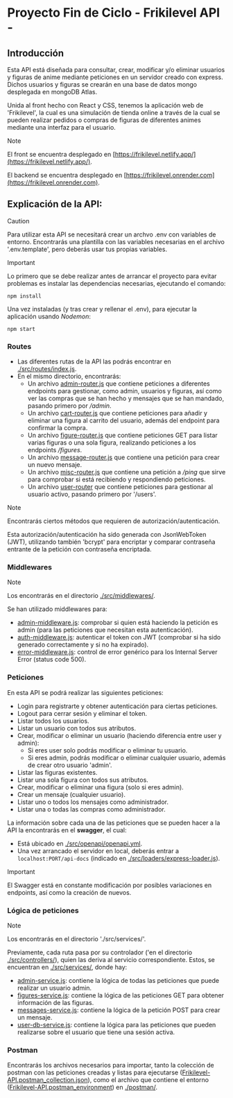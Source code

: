 # Proyecto Fin de Ciclo - Frikilevel API -

## Introducción

Esta API está diseñada para consultar, crear, modificar y/o eliminar usuarios y figuras de anime mediante peticiones en un servidor creado con express. Dichos usuarios y figuras se crearán en una base de datos mongo desplegada en mongoDB Atlas.

Unida al front hecho con React y CSS, tenemos la aplicación web de 'Frikilevel', la cual es una simulación de tienda online a través de la cual se pueden realizar pedidos o compras de figuras de diferentes animes mediante una interfaz para el usuario.

> [!NOTE]
> El front se encuentra desplegado en [https://frikilevel.netlify.app/](https://frikilevel.netlify.app/).
>
> El backend se encuentra desplegado en [https://frikilevel.onrender.com](https://frikilevel.onrender.com).

## Explicación de la API:

> [!CAUTION]
> Para utilizar esta API se necesitará crear un archvo .env con variables de entorno. Encontrarás una plantilla con las variables necesarias en el archivo '.env.template', pero deberás usar tus propias variables.

> [!IMPORTANT]
> Lo primero que se debe realizar antes de arrancar el proyecto para evitar problemas es instalar las dependencias necesarias, ejecutando el comando:
> ~~~
> npm install
> ~~~
> Una vez instaladas (y tras crear y rellenar el .env), para ejecutar la aplicación usando _Nodemon_:
> ~~~
> npm start
> ~~~

### Routes

- Las diferentes rutas de la API las podrás encontrar en [./src/routes/index.js](./src/routes/index.js).
- En el mismo directorio, encontrarás:
  - Un archivo [admin-router.js](./src/routes/admin-router.js) que contiene peticiones a diferentes endpoints para gestionar, como admin, usuarios y figuras, así como ver las compras que se han hecho y mensajes que se han mandado, pasando primero por _/admin_.
  - Un archivo [cart-router.js](./src/routes/cart-router.js) que contiene peticiones para añadir y eliminar una figura al carrito del usuario, además del endpoint para confirmar la compra.
  - Un archivo [figure-router.js](./src/routes/figure-router.js) que contiene peticiones GET para listar varias figuras o una sola figura, realizando peticiones a los endpoints _/figures_.
  - Un archivo [message-router.js](./src/routes/message-router.js) que contiene una petición para crear un nuevo mensaje.
  - Un archivo [misc-router.js](./src/routes/misc-router.js) que contiene una petición a _/ping_ que sirve para comprobar si está recibiendo y respondiendo peticiones.
  - Un archivo [user-router](./src/routes/user-router.js) que contiene peticiones para gestionar al usuario activo, pasando primero por '/users'.

> [!NOTE]
> Encontrarás ciertos métodos que requieren de autorización/autenticación.

Esta autorización/autenticación ha sido generada con JsonWebToken (JWT), utilizando también 'bcrypt' para encriptar y comparar contraseña entrante de la petición con contraseña encriptada.

### Middlewares

> [!NOTE]
> Los encontrarás en el directorio [./src/middlewares/](./src/middlewares/).

Se han utilizado middlewares para:
- [admin-middleware.js](./src/middlewares/admin-middleware.js): comprobar si quien está haciendo la petición es admin (para las peticiones que necesitan esta autenticación).
- [auth-middleware.js](./src/middlewares/auth-middleware.js): autenticar el token con JWT (comprobar si ha sido generado correctamente y si no ha expirado).
- [error-middleware.js](./src/middlewares/error-middleware.js): control de error genérico para los Internal Server Error (status code 500).

### Peticiones

En esta API se podrá realizar las siguientes peticiones:
- Login para registrarte y obtener autenticación para ciertas peticiones.
- Logout para cerrar sesión y eliminar el token.
- Listar todos los usuarios.
- Listar un usuario con todos sus atributos.
- Crear, modificar o eliminar un usuario (haciendo diferencia entre user y admin):
  - Si eres user solo podrás modificar o eliminar tu usuario.
  - Si eres admin, podrás modificar o eliminar cualquier usuario, además de crear otro usuario 'admin'.
- Listar las figuras existentes.
- Listar una sola figura con todos sus atributos.
- Crear, modificar o eliminar una figura (solo si eres admin).
- Crear un mensaje (cualquier usuario).
- Listar uno o todos los mensajes como administrador.
- Listar una o todas las compras como administrador.

La información sobre cada una de las peticiones que se pueden hacer a la API la encontrarás en el **swagger**, el cual:
- Está ubicado en [./src/openapi/openapi.yml](./src/openapi/openapi.yml).
- Una vez arrancado el servidor en local, deberás entrar a `localhost:PORT/api-docs` (indicado en [./src/loaders/express-loader.js](./src/loaders/express-loader.js)).
> [!IMPORTANT]
> El Swagger está en constante modificación por posibles variaciones en endpoints, así como la creación de nuevos.

### Lógica de peticiones

> [!NOTE]
> Los encontrarás en el directorio './src/services/'.

Previamente, cada ruta pasa por su controlador ('en el directorio [./src/controllers/](./src/controllers/)), quien las deriva al servicio correspondiente. Estos, se encuentran en [./src/services/](./src/services/), donde hay:
- [admin-service.js](./src/services/admin/admin-service.js): contiene la lógica de todas las peticiones que puede realizar un usuario admin.
- [figures-service.js](./src/services/figures/figures-service.js): contiene la lógica de las peticiones GET para obtener información de las figuras.
- [messages-service.js](./src/services/messages/messages-service.js): contiene la lógica de la petición POST para crear un mensaje.
- [user-db-service.js](./src/services/users/user-db-service.js): contiene la lógica para las peticiones que pueden realizarse sobre el usuario que tiene una sesión activa.

### Postman

Encontrarás los archivos necesarios para importar, tanto la colección de postman con las peticiones creadas y listas para ejecutarse ([Frikilevel-API.postman_collection.json](./postman/Frikilevel-API.postman_collection.json)), como el archivo que contiene el entorno ([Frikilevel-API.postman_environment](./postman/Frikilevel-API.postman_environment.json)) en [./postman/](./postman/).
